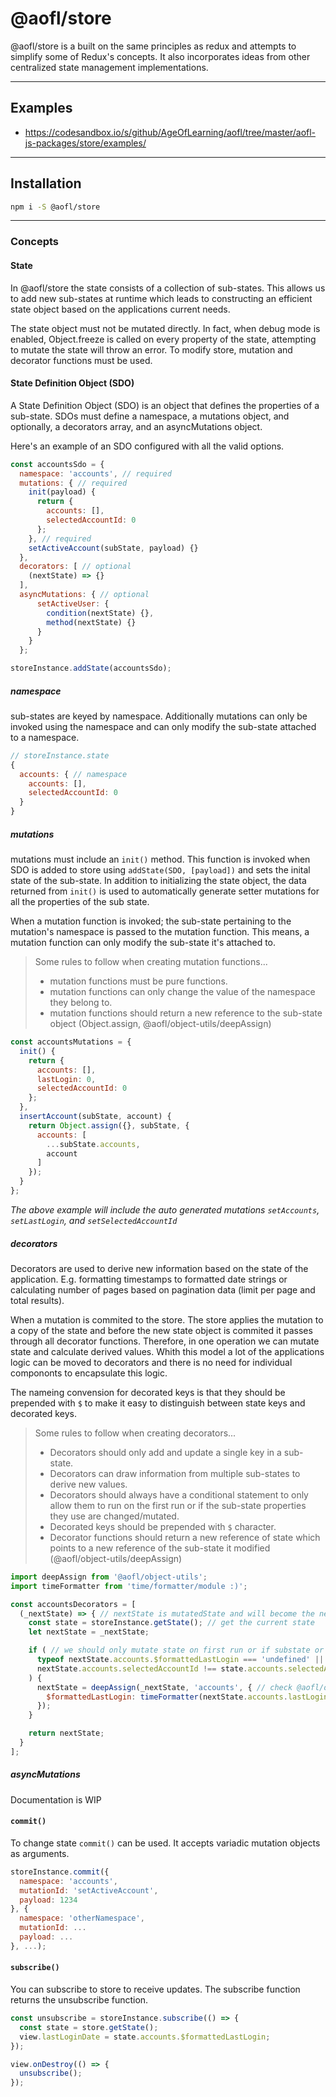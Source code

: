# @aofl/store

@aofl/store is a built on the same principles as redux and attempts to simplify some of Redux's concepts. It also incorporates ideas from other centralized state management implementations.

---
## Examples
* https://codesandbox.io/s/github/AgeOfLearning/aofl/tree/master/aofl-js-packages/store/examples/

---
## Installation
```bash
npm i -S @aofl/store
```

---
### Concepts

#### State
In @aofl/store the state consists of a collection of sub-states. This allows us to add new sub-states at runtime which leads to constructing an efficient state object based on the applications current needs.

The state object must not be mutated directly. In fact, when debug mode is enabled, Object.freeze is called on every property of the state, attempting to mutate the state will throw an error. To modify store, mutation and decorator functions must be used.


#### State Definition Object (SDO)
A State Definition Object (SDO) is an object that defines the properties of a sub-state. SDOs must define a namespace, a mutations object, and optionally, a decorators array, and an asyncMutations object.

Here's an example of an SDO configured with all the valid options.
```javascript
const accountsSdo = {
  namespace: 'accounts', // required
  mutations: { // required
    init(payload) {
      return {
        accounts: [],
        selectedAccountId: 0
      };
    }, // required
    setActiveAccount(subState, payload) {}
  },
  decorators: [ // optional
    (nextState) => {}
  ],
  asyncMutations: { // optional
      setActiveUser: {
        condition(nextState) {},
        method(nextState) {}
      }
    }
  };

storeInstance.addState(accountsSdo);
```

##### namespace
sub-states are keyed by namespace. Additionally mutations can only be invoked using the namespace and can only modify the sub-state attached to a namespace.

```javascript
// storeInstance.state
{
  accounts: { // namespace
    accounts: [],
    selectedAccountId: 0
  }
}
```

##### mutations
mutations must include an `init()` method. This function is invoked when SDO is added to store using `addState(SDO, [payload])` and sets the inital state of the sub-state. In addition to initializing the state object, the data returned from `init()` is used to automatically generate setter mutations for all the properties of the sub state.

When a mutation function is invoked; the sub-state pertaining to the mutation's namespace is passed to the mutation function. This means, a mutation function can only modify the sub-state it's attached to.

> Some rules to follow when creating mutation functions...
>
> * mutation functions must be pure functions.
> * mutation functions can only change the value of the namespace they belong to.
> * mutation functions should return a new reference to the sub-state object (Object.assign, @aofl/object-utils/deepAssign)
>

```javascript
const accountsMutations = {
  init() {
    return {
      accounts: [],
      lastLogin: 0,
      selectedAccountId: 0
    };
  },
  insertAccount(subState, account) {
    return Object.assign({}, subState, {
      accounts: [
        ...subState.accounts,
        account
      ]
    });
  }
};
```
*The above example will include the auto generated mutations `setAccounts`, `setLastLogin`, and `setSelectedAccountId`*

##### decorators
Decorators are used to derive new information based on the state of the application. E.g. formatting timestamps to formatted date strings or calculating number of pages based on pagination data (limit per page and total results).

When a mutation is commited to the store. The store applies the mutation to a copy of the state and before the new state object is commited it passes through all decorator functions. Therefore, in one operation we can mutate state and calculate derived values. Whith this model a lot of the applications logic can be moved to decorators and there is no need for individual compononts to encapsulate this logic.

The nameing convension for decorated keys is that they should be prepended with `$` to make it easy to distinguish between state keys and decorated keys.

> Some rules to follow when creating decorators...
>
> * Decorators should only add and update a single key in a sub-state.
> * Decorators can draw information from multiple sub-states to derive new values.
> * Decorators should always have a conditional statement to only allow them to run on the first run or if the sub-state properties they use are changed/mutated.
> * Decorated keys should be prepended with `$` character.
> * Decorator functions should return a new reference of state which points to a new reference of the sub-state it modified (@aofl/object-utils/deepAssign)

```javascript
import deepAssign from '@aofl/object-utils';
import timeFormatter from 'time/formatter/module :)';

const accountsDecorators = [
  (_nextState) => { // nextState is mutatedState and will become the next state of the application
    const state = storeInstance.getState(); // get the current state
    let nextState = _nextState;

    if ( // we should only mutate state on first run or if substate or source values were mutated
      typeof nextState.accounts.$formattedLastLogin === 'undefined' || // first run?
      nextState.accounts.selectedAccountId !== state.accounts.selectedAccountId // selectedAccountId changed?
    ) {
      nextState = deepAssign(_nextState, 'accounts', { // check @aofl/object-utils
        $formattedLastLogin: timeFormatter(nextState.accounts.lastLogin)
      });
    }

    return nextState;
  }
];

```

##### asyncMutations
Documentation is WIP


#### `commit()`
To change state `commit()` can be used. It accepts variadic mutation objects as arguments.

```javascript
storeInstance.commit({
  namespace: 'accounts',
  mutationId: 'setActiveAccount',
  payload: 1234
}, {
  namespace: 'otherNamespace',
  mutationId: ...
  payload: ...
}, ...);
```

#### `subscribe()`
You can subscribe to store to receive updates. The subscribe function returns the unsubscribe function.

```javascript
const unsubscribe = storeInstance.subscribe(() => {
  const state = store.getState();
  view.lastLoginDate = state.accounts.$formattedLastLogin;
});

view.onDestroy(() => {
  unsubscribe();
});
```
